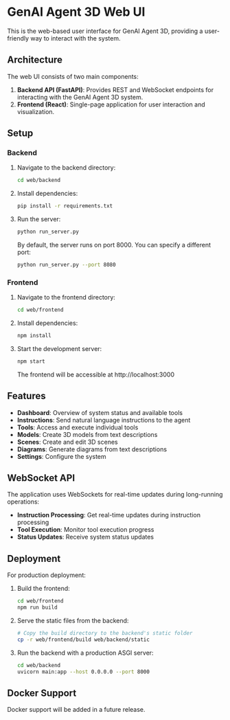 # GenAI Agent 3D Web UI

This is the web-based user interface for GenAI Agent 3D, providing a user-friendly way to interact with the system.

## Architecture

The web UI consists of two main components:

1. **Backend API (FastAPI)**: Provides REST and WebSocket endpoints for interacting with the GenAI Agent 3D system.
2. **Frontend (React)**: Single-page application for user interaction and visualization.

## Setup

### Backend

1. Navigate to the backend directory:

   ```bash
   cd web/backend
   ```
2. Install dependencies:

   ```bash
   pip install -r requirements.txt
   ```
3. Run the server:

   ```bash
   python run_server.py
   ```

   By default, the server runs on port 8000. You can specify a different port:

   ```bash
   python run_server.py --port 8080
   ```

### Frontend

1. Navigate to the frontend directory:

   ```bash
   cd web/frontend
   ```
2. Install dependencies:

   ```bash
   npm install
   ```
3. Start the development server:

   ```bash
   npm start
   ```

   The frontend will be accessible at http://localhost:3000

## Features

- **Dashboard**: Overview of system status and available tools
- **Instructions**: Send natural language instructions to the agent
- **Tools**: Access and execute individual tools
- **Models**: Create 3D models from text descriptions
- **Scenes**: Create and edit 3D scenes
- **Diagrams**: Generate diagrams from text descriptions
- **Settings**: Configure the system

## WebSocket API

The application uses WebSockets for real-time updates during long-running operations:

- **Instruction Processing**: Get real-time updates during instruction processing
- **Tool Execution**: Monitor tool execution progress
- **Status Updates**: Receive system status updates

## Deployment

For production deployment:

1. Build the frontend:

   ```bash
   cd web/frontend
   npm run build
   ```
2. Serve the static files from the backend:

   ```bash
   # Copy the build directory to the backend's static folder
   cp -r web/frontend/build web/backend/static
   ```
3. Run the backend with a production ASGI server:

   ```bash
   cd web/backend
   uvicorn main:app --host 0.0.0.0 --port 8000
   ```

## Docker Support

Docker support will be added in a future release.
